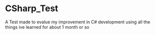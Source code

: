 # CSharp_Test
A Test made to evalue my improvement in C# development using all the things ive learned for about 1 month or so

